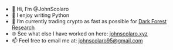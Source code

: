 - 👋 Hi, I’m @JohnScolaro
- 🐍 I enjoy writing Python
- 🌱 I’m currently trading crypto as fast as possible for [Dark Forest Research](https://darkforestresearch.com/)
- 🌐 See what else I have worked on here: [johnscolaro.xyz](https://johnscolaro.xyz)
- 📫 Feel free to email me at: johnscolaro95@gmail.com
